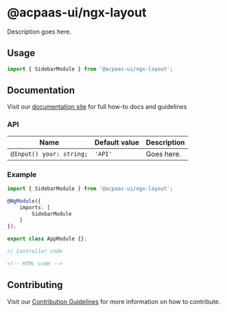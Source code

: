 # @acpaas-ui/ngx-layout

Description goes here.

## Usage

```typescript
import { SidebarModule } from '@acpaas-ui/ngx-layout';
```

## Documentation

Visit our [documentation site](https://acpaas-ui.digipolis.be/) for full how-to docs and guidelines

### API

| Name         | Default value | Description |
| -----------  | ------ | -------------------------- |
| `@Input() your: string;` | `'API'` | Goes here. |

### Example

```typescript
import { SidebarModule } from '@acpaas-ui/ngx-layout';

@NgModule({
    imports: [
        SidebarModule
    ]
});

export class AppModule {};
```

```typescript
// Controller code
```

```html
<!-- HTML code -->
```

## Contributing

Visit our [Contribution Guidelines](../../../../../CONTRIBUTING.md) for more information on how to contribute.
